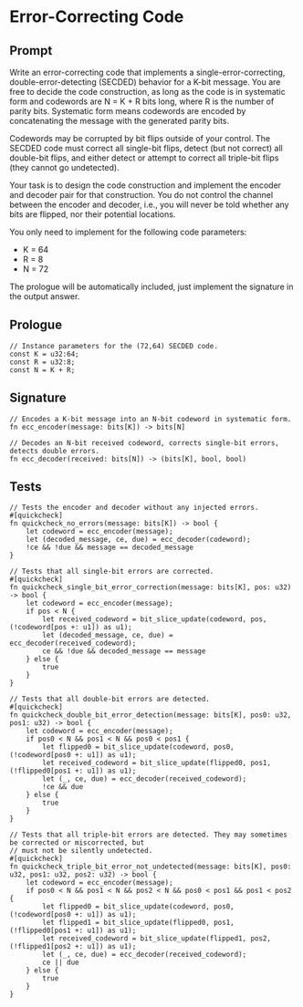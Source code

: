 # Error-Correcting Code

## Prompt

Write an error-correcting code that implements a single-error-correcting, double-error-detecting (SECDED) behavior for a K-bit message.
You are free to decide the code construction, as long as the code is in systematic form and codewords are N = K + R bits long, where R is the number of parity bits.
Systematic form means codewords are encoded by concatenating the message with the generated parity bits.

Codewords may be corrupted by bit flips outside of your control.
The SECDED code must correct all single-bit flips, detect (but not correct) all double-bit flips, and either detect or attempt to correct all triple-bit flips (they cannot go undetected).

Your task is to design the code construction and implement the encoder and decoder pair for that construction.
You do not control the channel between the encoder and decoder, i.e., you will never be told whether any bits are flipped, nor their potential locations.

You only need to implement for the following code parameters:
* K = 64
* R = 8
* N = 72

The prologue will be automatically included, just implement the signature in the output answer.

## Prologue

```dslx
// Instance parameters for the (72,64) SECDED code.
const K = u32:64;
const R = u32:8;
const N = K + R;
```

## Signature

```dslx-snippet
// Encodes a K-bit message into an N-bit codeword in systematic form.
fn ecc_encoder(message: bits[K]) -> bits[N]

// Decodes an N-bit received codeword, corrects single-bit errors, detects double errors.
fn ecc_decoder(received: bits[N]) -> (bits[K], bool, bool)
```

## Tests

```dslx-snippet
// Tests the encoder and decoder without any injected errors.
#[quickcheck]
fn quickcheck_no_errors(message: bits[K]) -> bool {
    let codeword = ecc_encoder(message);
    let (decoded_message, ce, due) = ecc_decoder(codeword);
    !ce && !due && message == decoded_message
}

// Tests that all single-bit errors are corrected.
#[quickcheck]
fn quickcheck_single_bit_error_correction(message: bits[K], pos: u32) -> bool {
    let codeword = ecc_encoder(message);
    if pos < N {
        let received_codeword = bit_slice_update(codeword, pos, (!codeword[pos +: u1]) as u1);
        let (decoded_message, ce, due) = ecc_decoder(received_codeword);
        ce && !due && decoded_message == message
    } else {
        true
    }
}

// Tests that all double-bit errors are detected.
#[quickcheck]
fn quickcheck_double_bit_error_detection(message: bits[K], pos0: u32, pos1: u32) -> bool {
    let codeword = ecc_encoder(message);
    if pos0 < N && pos1 < N && pos0 < pos1 {
        let flipped0 = bit_slice_update(codeword, pos0, (!codeword[pos0 +: u1]) as u1);
        let received_codeword = bit_slice_update(flipped0, pos1, (!flipped0[pos1 +: u1]) as u1);
        let (_, ce, due) = ecc_decoder(received_codeword);
        !ce && due
    } else {
        true
    }
}

// Tests that all triple-bit errors are detected. They may sometimes be corrected or miscorrected, but
// must not be silently undetected.
#[quickcheck]
fn quickcheck_triple_bit_error_not_undetected(message: bits[K], pos0: u32, pos1: u32, pos2: u32) -> bool {
    let codeword = ecc_encoder(message);
    if pos0 < N && pos1 < N && pos2 < N && pos0 < pos1 && pos1 < pos2 {
        let flipped0 = bit_slice_update(codeword, pos0, (!codeword[pos0 +: u1]) as u1);
        let flipped1 = bit_slice_update(flipped0, pos1, (!flipped0[pos1 +: u1]) as u1);
        let received_codeword = bit_slice_update(flipped1, pos2, (!flipped1[pos2 +: u1]) as u1);
        let (_, ce, due) = ecc_decoder(received_codeword);
        ce || due
    } else {
        true
    }
}
```
